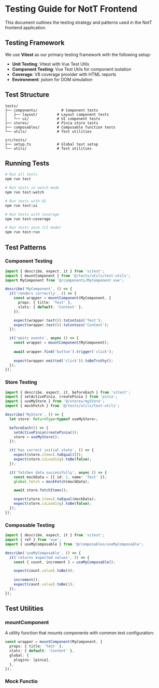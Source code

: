 # Testing Guide for NotT Frontend

This document outlines the testing strategy and patterns used in the NotT frontend application.

## Testing Framework

We use **Vitest** as our primary testing framework with the following setup:

- **Unit Testing**: Vitest with Vue Test Utils
- **Component Testing**: Vue Test Utils for component isolation
- **Coverage**: V8 coverage provider with HTML reports
- **Environment**: jsdom for DOM simulation

## Test Structure

```
tests/
├── components/           # Component tests
│   ├── layout/         # Layout component tests
│   └── ui/             # UI component tests
├── stores/             # Pinia store tests
├── composables/        # Composable function tests
└── utils/              # Test utilities

src/tests/
├── setup.ts            # Global test setup
└── utils/              # Test utilities
```

## Running Tests

```bash
# Run all tests
npm run test

# Run tests in watch mode
npm run test:watch

# Run tests with UI
npm run test:ui

# Run tests with coverage
npm run test:coverage

# Run tests once (CI mode)
npm run test:run
```

## Test Patterns

### Component Testing

```typescript
import { describe, expect, it } from 'vitest';
import { mountComponent } from '@/tests/utils/test-utils';
import MyComponent from '@/components/MyComponent.vue';

describe('MyComponent', () => {
  it('renders correctly', () => {
    const wrapper = mountComponent(MyComponent, {
      props: { title: 'Test' },
      slots: { default: 'Content' },
    });

    expect(wrapper.text()).toContain('Test');
    expect(wrapper.text()).toContain('Content');
  });

  it('emits events', async () => {
    const wrapper = mountComponent(MyComponent);
    
    await wrapper.find('button').trigger('click');
    
    expect(wrapper.emitted('click')).toBeTruthy();
  });
});
```

### Store Testing

```typescript
import { describe, expect, it, beforeEach } from 'vitest';
import { setActivePinia, createPinia } from 'pinia';
import { useMyStore } from '@/stores/myStore';
import { mockFetch } from '@/tests/utils/test-utils';

describe('MyStore', () => {
  let store: ReturnType<typeof useMyStore>;

  beforeEach(() => {
    setActivePinia(createPinia());
    store = useMyStore();
  });

  it('has correct initial state', () => {
    expect(store.items).toEqual([]);
    expect(store.isLoading).toBe(false);
  });

  it('fetches data successfully', async () => {
    const mockData = [{ id: 1, name: 'Test' }];
    global.fetch = mockFetch(mockData);

    await store.fetchItems();

    expect(store.items).toEqual(mockData);
    expect(store.isLoading).toBe(false);
  });
});
```

### Composable Testing

```typescript
import { describe, expect, it } from 'vitest';
import { ref } from 'vue';
import { useMyComposable } from '@/composables/useMyComposable';

describe('useMyComposable', () => {
  it('returns expected values', () => {
    const { count, increment } = useMyComposable();

    expect(count.value).toBe(0);
    
    increment();
    expect(count.value).toBe(1);
  });
});
```

## Test Utilities

### mountComponent

A utility function that mounts components with common test configuration:

```typescript
const wrapper = mountComponent(MyComponent, {
  props: { title: 'Test' },
  slots: { default: 'Content' },
  global: {
    plugins: [pinia],
  },
});
```

### Mock Functio 